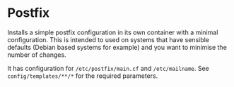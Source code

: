 # Postfix

Installs a simple postfix configuration in its own container with a minimal
configuration. This is intended to used on systems that have sensible defaults
(Debian based systems for example) and you want to minimise the number of
changes.

It has configuration for `/etc/postfix/main.cf` and `/etc/mailname`. See
`config/templates/**/*` for the required parameters.
